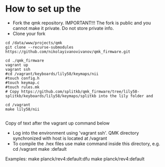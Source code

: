 # How to set up the

- Fork the qmk repository. IMPORTANT!!! The fork is public and you cannot
make it private. Do not store private info.
- Clone your fork
```
cd /data/www/projects/qmk
git clone --recurse-submodules https://github.com/nikolayivanovivanov/qmk_firmware.git

cd ./qmk_firmware
vagrant up
vagrant ssh
#cd /vagrant/keyboards/lily58/keymaps/nii
#touch config.h
#touch keymap.c
#touch rules.mk
# Copy https://github.com/splitkb/qmk_firmware/tree/lily58-splitkb/keyboards/lily58/keymaps/splitkb into the lily folder and

cd /vagrant
make lily58/nii


```


Copy of text after the vagrant up command below
- Log into the environment using 'vagrant ssh'. QMK directory synchronized with
host is located at /vagrant
- To compile the .hex files use make command inside this directory, e.g.
   cd /vagrant
   make <keyboard>:default

Examples:
   make planck/rev4:default:dfu
   make planck/rev4:default
